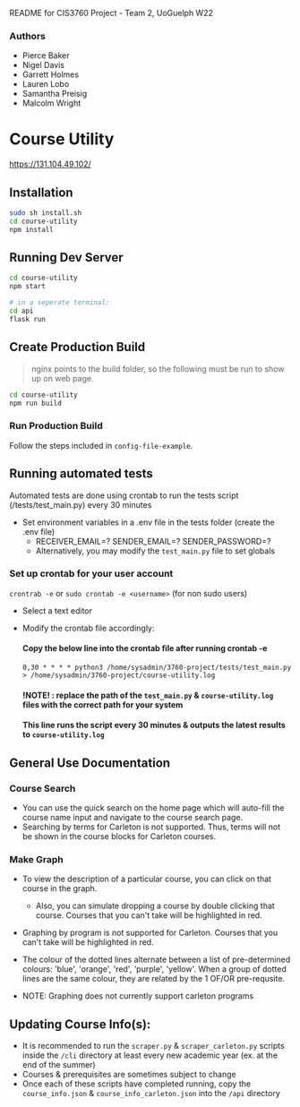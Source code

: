 README for CIS3760 Project - Team 2, UoGuelph W22

### Authors
- Pierce Baker
- Nigel Davis
- Garrett Holmes
- Lauren Lobo
- Samantha Preisig
- Malcolm Wright

# Course Utility
https://131.104.49.102/

## Installation

```bash
sudo sh install.sh
cd course-utility
npm install
```

## Running Dev Server

```bash
cd course-utility
npm start

# in a seperate terminal:
cd api
flask run
```

## Create Production Build

> nginx points to the build folder, so the following must be run to show up on web page.

```bash
cd course-utility
npm run build
```

### Run Production Build

Follow the steps included in `config-file-example`.


## Running automated tests

Automated tests are done using crontab to run the tests script (/tests/test_main.py) every 30 minutes

 - Set environment variables in a .env file in the tests folder (create the .env file)
   -  RECEIVER_EMAIL=?
      SENDER_EMAIL=?
      SENDER_PASSWORD=?
   - Alternatively, you may modify the `test_main.py` file to set globals

### Set up crontab for your user account

`crontrab -e` 
or
`sudo crontab -e <username>` (for non sudo users)

 - Select a text editor
 - Modify the crontab file accordingly:

    #### Copy the below line into the crontab file after running crontab -e 

    `0,30 * * * * python3 /home/sysadmin/3760-project/tests/test_main.py > /home/sysadmin/3760-project/course-utility.log`

    #### !NOTE! : replace the path of the `test_main.py` & `course-utility.log` files with the correct path for your system
    #### This line runs the script every 30 minutes & outputs the latest results to `course-utility.log`

## General Use Documentation

### Course Search
- You can use the quick search on the home page which will auto-fill the course name input and navigate to the course search page.
- Searching by terms for Carleton is not supported. Thus, terms will not be shown in the course blocks for Carleton courses.

### Make Graph
- To view the description of a particular course, you can click on that course in the graph.
  - Also, you can simulate dropping a course by double clicking that course. Courses that you can't take will be highlighted in red.
- Graphing by program is not supported for Carleton. Courses that you can't take will be highlighted in red.
- The colour of the dotted lines alternate between a list of pre-determined colours: 'blue', 'orange', 'red', 'purple', 'yellow'. When a group of dotted lines are the same colour, they are related by the 1 OF/OR pre-requsite.

- NOTE: Graphing does not currently support carleton programs

## Updating Course Info(s):
   - It is recommended to run the `scraper.py` & `scraper_carleton.py` scripts inside the `/cli` directory at least every new academic year (ex. at the end of the summer)
   - Courses & prerequisites are sometimes subject to change
   - Once each of these scripts have completed running, copy the `course_info.json` & `course_info_carleton.json` into the `/api` directory